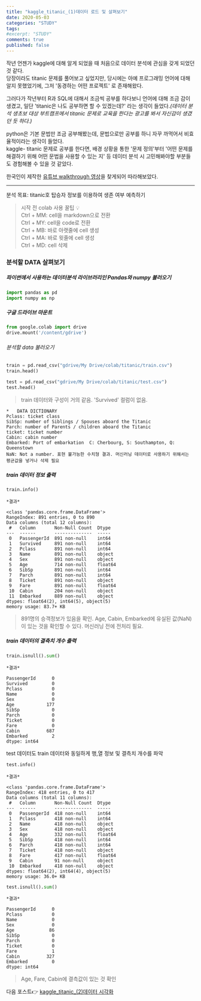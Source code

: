 ```yaml
---
title: "kaggle_titanic_(1)데이터 로드 및 살펴보기"
date: 2020-05-03
categories: "STUDY"
tags: 
#excerpt: "STUDY"
comments: true
published: false
---
```


작년 언젠가 kaggle에 대해 알게 되었을 때 처음으로 데이터 분석에 관심을 갖게 되었던 것 같다.  
당장이라도 titanic 문제를 풀어보고 싶었지만, 당시에는 아예 프로그래밍 언어에 대해 알지 못했었기에, 그저 '동경하는 어떤 프로젝트' 로 존재해왔다.  
  
그러다가 작년부터 R과 SQL에 대해서 조금씩 공부를 하다보니 언어에 대해 조금 감이 생겼고, 일단 'titanic은 나도 공부하면 할 수 있겠는데?' 라는 생각이 들었다._(데이터 분석 생초보 대상 부트캠프에서 titanic 문제로 교육을 한다는 광고를 봐서 자신감이 생겼던 듯 하다.)_    

python은 기본 문법만 조금 공부해봤는데, 문법으로만 공부를 하니 자꾸 까먹어서 비효율적이라는 생각이 들었다.  
kaggle- titanic 문제로 공부를 한다면, 배경 상황을 통한 '문제 정의'부터 '어떤 문제를 해결하기 위해 어떤 문법을 사용할 수 있는 지' 등 데이터 분석 시 고민해봐야할 부분들도 경험해볼 수 있을 것 같았다.  

한국인이 제작한 [유튜브 walkthrough 영상](https://www.youtube.com/watch?v=aqp_9HV58Ls)을 찾게되어 따라해보았다.  

--------------------------------------------------------------------------------------------------------------------  
  
분석 목표: titanic호 탑승자 정보를 이용하여 생존 여부 예측하기  
  

>시작 전 colab 사용 꿀팁 :bulb:  
Ctrl + MM: cell을 markdown으로 전환  
Ctrl + MY: cell을 code로 전환  
Ctrl + MB: 바로 아랫줄에 cell 생성  
Ctrl + MA: 바로 윗줄에 cell 생성  
Ctrl + MD: cell 삭제
  
### 분석할 DATA 살펴보기   
##### 파이썬에서 사용하는 데이터분석 라이브러리인 Pandas와 numpy 불러오기
```python
import pandas as pd
import numpy as np
```
##### 구글 드라이브 마운트
```python
from google.colab import drive
drive.mount('/content/gdrive')
```
###### 분석할 data 불러오기
```python
train = pd.read_csv("gdrive/My Drive/colab/titanic/train.csv")
train.head()
```
```python
test = pd.read_csv("gdrive/My Drive/colab/titanic/test.csv")
test.head()
```
>train 데이터와 구성이 거의 같음. 'Survived' 컬럼이 없음. 


```
*   DATA DICTIONARY  
Pclass: ticket class  
SibSp: number of Siblings / Spouses aboard the Titanic  
Parch: number of Parents / children aboard the Titanic  
ticket: ticket number  
Cabin: cabin number  
Embarked: Port of embarkation  C: Cherbourg, S: Southampton, Q: Queenstown  
NaN: Not a number. 표현 불가능한 수치형 결과. 머신러닝 데이터로 사용하기 위해서는 평균값을 넣거나 삭제 필요
```
##### train 데이터 정보 출력
```python
train.info()
```
`*결과*`
```
<class 'pandas.core.frame.DataFrame'>
RangeIndex: 891 entries, 0 to 890
Data columns (total 12 columns):
 #   Column       Non-Null Count  Dtype  
---  ------       --------------  -----  
 0   PassengerId  891 non-null    int64  
 1   Survived     891 non-null    int64  
 2   Pclass       891 non-null    int64  
 3   Name         891 non-null    object 
 4   Sex          891 non-null    object 
 5   Age          714 non-null    float64
 6   SibSp        891 non-null    int64  
 7   Parch        891 non-null    int64  
 8   Ticket       891 non-null    object 
 9   Fare         891 non-null    float64
 10  Cabin        204 non-null    object 
 11  Embarked     889 non-null    object 
dtypes: float64(2), int64(5), object(5)
memory usage: 83.7+ KB
```
>891명의 승객정보가 있음을 확인.
Age, Cabin, Embarked에 유실된 값(NaN)이 있는 것을 확인할 수 있다. 머신러닝 전에 전처리 필요.

##### train 데이터의 결측치 개수 출력
```python
train.isnull().sum()
```
`*결과*`
```
PassengerId      0
Survived         0
Pclass           0
Name             0
Sex              0
Age            177
SibSp            0
Parch            0
Ticket           0
Fare             0
Cabin          687
Embarked         2
dtype: int64
```

test 데이터도 train 데이터와 동일하게 행,열 정보 및 결측치 개수를 파악

```python
test.info()
```
`*결과*`
```
<class 'pandas.core.frame.DataFrame'>
RangeIndex: 418 entries, 0 to 417
Data columns (total 11 columns):
 #   Column       Non-Null Count  Dtype  
---  ------       --------------  -----  
 0   PassengerId  418 non-null    int64  
 1   Pclass       418 non-null    int64  
 2   Name         418 non-null    object 
 3   Sex          418 non-null    object 
 4   Age          332 non-null    float64
 5   SibSp        418 non-null    int64  
 6   Parch        418 non-null    int64  
 7   Ticket       418 non-null    object 
 8   Fare         417 non-null    float64
 9   Cabin        91 non-null     object 
 10  Embarked     418 non-null    object 
dtypes: float64(2), int64(4), object(5)
memory usage: 36.0+ KB
```

```python
test.isnull().sum()
```
`*결과*`
```
PassengerId      0
Pclass           0
Name             0
Sex              0
Age             86
SibSp            0
Parch            0
Ticket           0
Fare             1
Cabin          327
Embarked         0
dtype: int64
```
>Age, Fare, Cabin에 결측값이 있는 것 확인  

다음 포스트:point_right: [kaggle_titanic_(2)데이터 시각화](https://masunii.github.io/study/kaggle-titanic(2)/)
